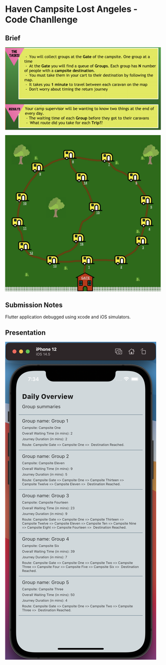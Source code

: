 # Haven Campsite Lost Angeles - Code Chanllenge

## Brief

![Task](lib/assets/images/task_and_result.png)

![Map](lib/assets/images/haven_campsite_map.png)

## Submission Notes

Flutter application debugged using xcode and iOS simulators. 

## Presentation

![Submission](lib/assets/images/submission_result.png)